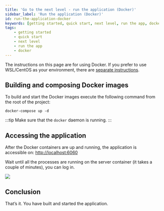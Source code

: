 ```yaml
---
title: 'Go to the next level - run the application (Docker)'
sidebar_label: 'Run the application (Docker)'
id: run-the-application-docker
keywords: [getting started, quick start, next level, run the app, docker]
tags:
    - getting started
    - quick start
    - next level
    - run the app
    - docker
---
```


The instructions on this page are for using Docker. If you prefer to use WSL/CentOS as your environment, there are [separate instructions](../../../getting-started/go-to-the-next-level/run-the-application-wsl/).

## Building and composing Docker images 

To build and start the Docker images execute the following command from the root of the project:
```shell title="./positions-app-tutorial"
docker-compose up -d
```

:::tip
Make sure that the `docker` daemon is running.
:::

## Accessing the application

After the Docker containers are up and running, the application is accessible on: [http://localhost:6060](http://localhost:6060)

Wait until all the processes are running on the server container (it takes a couple of minutes), you can log in.

![](/img/positions_login.png)

## Conclusion
That’s it. You have built and started the application.

